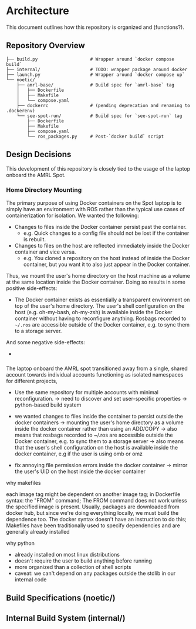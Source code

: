 # Architecture

This document outlines how this repository is organized and (functions?).

## Repository Overview

```text
├── build.py                    # Wrapper around `docker compose build`
├── internal/                   # TODO: wrapper package around docker
├── launch.py                   # Wrapper around `docker compose up`
└── noetic/
    ├── amrl-base/              # Build spec for `amrl-base` tag
    │   ├── Dockerfile
    │   ├── Makefile
    │   └── compose.yaml
    ├── dockerrc                # (pending deprecation and renaming to .dockerenv)
    └── see-spot-run/           # Build spec for `see-spot-run` tag
        ├── Dockerfile
        ├── Makefile
        ├── compose.yaml
        └── ros_packages.py     # Post-`docker build` script
```

## Design Decisions

This development of this repository is closely tied to the usage of the laptop
onboard the AMRL Spot.

### Home Directory Mounting

The primary purpose of using Docker containers on the Spot laptop is to simply
have an environment with ROS rather than the typical use cases of
containerization for isolation. We wanted the following:

- Changes to files inside the Docker container persist past the container.
  - e.g. Quick changes to a config file should not be lost if the container
    is rebuilt.
- Changes to files on the host are reflected immediately inside the Docker
  container and vice versa.
  - e.g. You cloned a repository on the host instead of inside the Docker
    container, but you want it to also just appear in the Docker container.

Thus, we mount the user's home directory on the host machine as a volume at the
same location inside the Docker container. Doing so results in some positive
side-effects:

- The Docker container exists as essentially a transparent environment on top of
  the user's home directory. The user's shell configuration on the host (e.g.
  oh-my-bash, oh-my-zsh) is available inside the Docker container without having
  to reconfigure anything. Rosbags recorded to `~/.ros` are accessible outside
  of the Docker container, e.g. to sync them to a storage server.

And some negative side-effects:

-

###


The laptop onboard the AMRL spot transitioned away from a single, shared account
towards individual accounts functioning as isolated namespaces for different
projects,

- Use the same repository for multiple accounts with minimal reconfiguration.
 -> need to discover and set user-specific properties
 -> python-based build system

- we wanted changes to files inside the container to persist outside the docker containers
 -> mounting the user's home directory as a volume inside the docker container rather than
    using an ADD/COPY
 -> also means that rosbags recorded to ~/.ros are accessible outside the Docker container, e.g. to sync them to a storage server
 -> also means that the user's shell configuration on the host is available inside the docker container, e.g if the user is using omb or omz

- fix annoying file permission errors inside the docker container
 -> mirror the user's UID on the host inside the docker container



why makefiles

each image tag might be dependent on another image tag; in Dockerfile syntax:
the "FROM" command; The FROM command does not work unless the specified image is
present. Usually, packages are downloaded from docker hub, but since we're doing
everything locally, we must build the dependence too. The docker syntax doesn't
have an instruction to do this; Makefiles have been traditionally used to
specify dependencies and are generally already installed

why python

- already installed on most linux distributions
- doesn't require the user to build anything before running
- more organized than a collection of shell scripts
- caveat: we can't depend on any packages outside the stdlib in our internal
  code

## Build Specifications (noetic/)

## Internal Build System (internal/)
